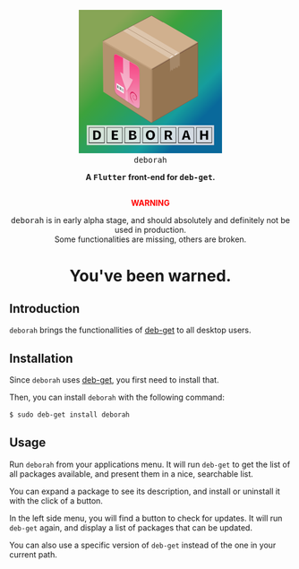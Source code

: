 <p align="center">
  <img src="assets/resources/deborah_256.png" alt="deb-get">
  <br />
  <tt>deborah</tt>
</p>

<p align="center">
  <b>
    A <tt>Flutter</tt> front-end for <tt>deb-get</tt>.
  </b>
</p>

<h2 align="center"></h2>
<p align="center" style="color: red;"><b>WARNING</b></p>
<p align="center">
    <tt>deborah</tt> is in early alpha stage, and should absolutely and definitely not be used in production.<br/>
    Some functionalities are missing, others are broken.
</p>
<h1 align="center">
    You've been warned.
</h1>

## Introduction

`deborah` brings the functionallities of [deb-get](https://github.com/wimpysworld/deb-get) to all desktop users.

## Installation

Since `deborah` uses [deb-get](https://github.com/wimpysworld/deb-get), you first need to install that. 

Then, you can install `deborah` with the following command:

```sh
$ sudo deb-get install deborah
```

## Usage

Run `deborah` from your applications menu. It will run `deb-get` to get the list of all packages available, and present them in a nice, searchable list.

You can expand a package to see its description, and install or uninstall it with the click of a button.

In the left side menu, you will find a button to check for updates. It will run `deb-get` again, and display a list of packages that can be updated.

You can also use a specific version of `deb-get` instead of the one in your current path.
